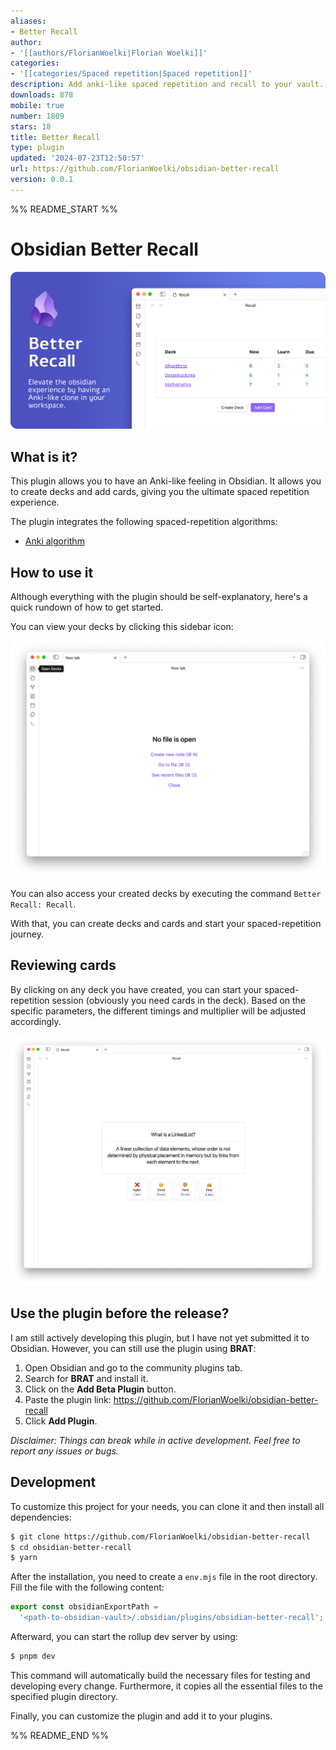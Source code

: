 ```yaml
---
aliases:
- Better Recall
author:
- '[[authors/FlorianWoelki|Florian Woelki]]'
categories:
- '[[categories/Spaced repetition|Spaced repetition]]'
description: Add anki-like spaced repetition and recall to your vault.
downloads: 878
mobile: true
number: 1809
stars: 18
title: Better Recall
type: plugin
updated: '2024-07-23T12:50:57'
url: https://github.com/FlorianWoelki/obsidian-better-recall
version: 0.0.1
---
```


%% README_START %%

# Obsidian Better Recall

![Preview Image](https://raw.githubusercontent.com/FlorianWoelki/obsidian-better-recall/HEAD/docs/preview-image.png)


## What is it?

This plugin allows you to have an Anki-like feeling in Obsidian.
It allows you to create decks and add cards, giving you the ultimate spaced repetition experience.

The plugin integrates the following spaced-repetition algorithms:

- [Anki algorithm](https://faqs.ankiweb.net/what-spaced-repetition-algorithm.html)


## How to use it

Although everything with the plugin should be self-explanatory, here's a quick rundown of how to get started.

You can view your decks by clicking this sidebar icon:

![Preview Image](https://raw.githubusercontent.com/FlorianWoelki/obsidian-better-recall/HEAD/docs/decks.png)

You can also access your created decks by executing the command `Better Recall: Recall`.

With that, you can create decks and cards and start your spaced-repetition journey.

## Reviewing cards

By clicking on any deck you have created, you can start your spaced-repetition session (obviously you need cards in the deck).
Based on the specific parameters, the different timings and multiplier will be adjusted accordingly.

![Preview Image](https://raw.githubusercontent.com/FlorianWoelki/obsidian-better-recall/HEAD/docs/recall.png)


## Use the plugin before the release?

I am still actively developing this plugin, but I have not yet submitted it to Obsidian.
However, you can still use the plugin using **BRAT**:

1. Open Obsidian and go to the community plugins tab.
2. Search for **BRAT** and install it.
3. Click on the **Add Beta Plugin** button.
4. Paste the plugin link: https://github.com/FlorianWoelki/obsidian-better-recall
5. Click **Add Plugin**.

*Disclaimer: Things can break while in active development. Feel free to report any issues or bugs.*


## Development

To customize this project for your needs, you can clone it and then install all dependencies:
```sh
$ git clone https://github.com/FlorianWoelki/obsidian-better-recall
$ cd obsidian-better-recall
$ yarn
```

After the installation, you need to create a `env.mjs` file in the root directory. Fill the file with the following content:

```js
export const obsidianExportPath =
  '<path-to-obsidian-vault>/.obsidian/plugins/obsidian-better-recall';
```

Afterward, you can start the rollup dev server by using:

```sh
$ pnpm dev
```

This command will automatically build the necessary files for testing and developing every change. Furthermore, it copies all the essential files to the specified plugin directory.

Finally, you can customize the plugin and add it to your plugins.


%% README_END %%